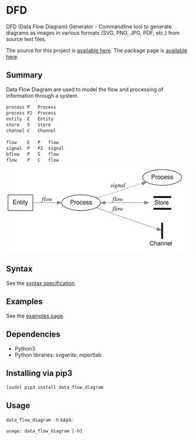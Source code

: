 # DFD

DFD (Data Flow Diagram) Generator - Commandline tool to generate
diagrams as images in various formats (SVG, PNG, JPG, PDF, etc.) from
source text files.

The source for this project is [available here][src].
The package page is [available here][pypi].

## Summary
Data Flow Diagram are used to model the flow and processing of
information through a system.

```data_flow_diagram example.svg
process	P	Process
process	P2	Process
entity	E	Entity
store	S	Store
channel	C	Channel

flow	E	P	flow
signal	P	P2	signal
bflow	P	S	flow
flow	P	C	flow
```

![example](https://raw.githubusercontent.com/pbauermeister/dfd/master/example.svg "Example")

## Syntax
See the [syntax specification][syntax].

## Examples
See the [examples page][examples].

## Dependencies

 * Python3
 * Python libraries: svgwrite, reportlab

## Installing via pip3

```
[sudo] pip3 install data_flow_diagram
```

## Usage

`data_flow_diagram -h` says:

```
usage: data_flow_diagram [-h]
```

[src]: https://github.com/pbauermeister/dfd
[pypi]: https://pypi.org/project/data-flow-diagram
[syntax]: https://github.com/pbauermeister/dfd/tree/master/doc/SYNTAX.md
[examples]: https://github.com/pbauermeister/dfd/tree/master/examples/EXAMPLES.md
